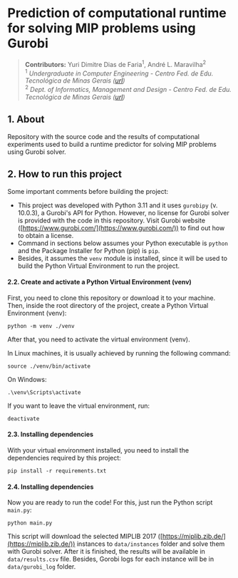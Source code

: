 # Prediction of computational runtime for solving MIP problems using Gurobi

> **Contributors:** Yuri Dimitre Dias de Faria<sup>1</sup>, André L. Maravilha<sup>2</sup>  
> <sup>1</sup> *Undergraduate in Computer Engineering - Centro Fed. de Edu. Tecnológica de Minas Gerais ([url](https://www.cefetmg.br/))*  
> <sup>2</sup> *Dept. of Informatics, Management and Design - Centro Fed. de Edu. Tecnológica de Minas Gerais ([url](https://www.cefetmg.br/))*  


## 1. About

Repository with the source code and the results of computational experiments used to build a runtime predictor for solving MIP problems using Gurobi solver.


## 2. How to run this project

Some important comments before building the project:

* This project was developed with Python 3.11 and it uses `gurobipy` (v. 10.0.3), a Gurobi's API for Python. However, no license for Gurobi solver is provided with the code in this repository. Visit Gurobi website ([https://www.gurobi.com/](https://www.gurobi.com/)) to find out how to obtain a license.
* Command in sections below assumes your Python executable is `python` and the Package Installer for Python (pip) is `pip`.
* Besides, it assumes the `venv` module is installed, since it will be used to build the Python Virtual Environment to run the project.

#### 2.2. Create and activate a Python Virtual Environment (venv)

First, you need to clone this repository or download it to your machine. Then, inside the root directory of the project, create a Python Virtual Environment (venv):
```
python -m venv ./venv
```

After that, you need to activate the virtual environment (venv).

In Linux machines, it is usually achieved by running the following command: 
```
source ./venv/bin/activate
```

On Windows:
```
.\venv\Scripts\activate
```

If you want to leave the virtual environment, run:
```
deactivate
```

#### 2.3. Installing dependencies

With your virtual environment installed, you need to install the dependencies required by this project: 
```
pip install -r requirements.txt
```

#### 2.4. Installing dependencies

Now you are ready to run the code! For this, just run the Python script `main.py`:
```
python main.py
```

This script will download the selected MIPLIB 2017 ([https://miplib.zib.de/](https://miplib.zib.de/)) instances to `data/instances` folder and solve them with Gurobi solver. After it is finished, the results will be available in `data/results.csv` file. Besides, Gorobi logs for each instance will be in `data/gurobi_log` folder.
